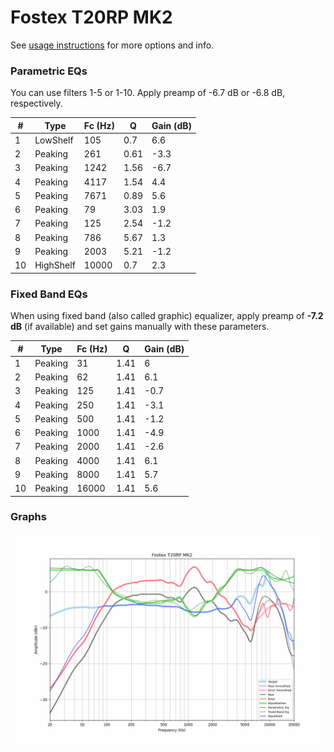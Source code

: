 # Fostex T20RP MK2
See [usage instructions](https://github.com/jaakkopasanen/AutoEq#usage) for more options and info.

### Parametric EQs
You can use filters 1-5 or 1-10. Apply preamp of -6.7 dB or -6.8 dB, respectively.

|   # | Type      |   Fc (Hz) |    Q |   Gain (dB) |
|-----|-----------|-----------|------|-------------|
|   1 | LowShelf  |       105 | 0.7  |         6.6 |
|   2 | Peaking   |       261 | 0.61 |        -3.3 |
|   3 | Peaking   |      1242 | 1.56 |        -6.7 |
|   4 | Peaking   |      4117 | 1.54 |         4.4 |
|   5 | Peaking   |      7671 | 0.89 |         5.6 |
|   6 | Peaking   |        79 | 3.03 |         1.9 |
|   7 | Peaking   |       125 | 2.54 |        -1.2 |
|   8 | Peaking   |       786 | 5.67 |         1.3 |
|   9 | Peaking   |      2003 | 5.21 |        -1.2 |
|  10 | HighShelf |     10000 | 0.7  |         2.3 |

### Fixed Band EQs
When using fixed band (also called graphic) equalizer, apply preamp of **-7.2 dB** (if available) and set gains manually with these parameters.

|   # | Type    |   Fc (Hz) |    Q |   Gain (dB) |
|-----|---------|-----------|------|-------------|
|   1 | Peaking |        31 | 1.41 |         6   |
|   2 | Peaking |        62 | 1.41 |         6.1 |
|   3 | Peaking |       125 | 1.41 |        -0.7 |
|   4 | Peaking |       250 | 1.41 |        -3.1 |
|   5 | Peaking |       500 | 1.41 |        -1.2 |
|   6 | Peaking |      1000 | 1.41 |        -4.9 |
|   7 | Peaking |      2000 | 1.41 |        -2.6 |
|   8 | Peaking |      4000 | 1.41 |         6.1 |
|   9 | Peaking |      8000 | 1.41 |         5.7 |
|  10 | Peaking |     16000 | 1.41 |         5.6 |

### Graphs
![](./Fostex%20T20RP%20MK2.png)
